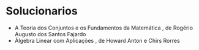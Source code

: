 # Solucionarios
- A Teoria dos Conjuntos e os Fundamentos da Matemática , de Rogério Augusto dos Santos Fajardo
- Álgebra Linear com Aplicações , de Howard Anton e Chirs Rorres
